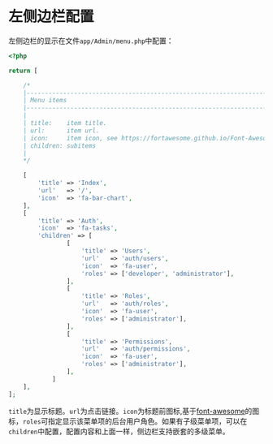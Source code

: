 # 左侧边栏配置

左侧边栏的显示在文件`app/Admin/menu.php`中配置：

```php
<?php

return [

    /*
    |--------------------------------------------------------------------------
    | Menu items
    |--------------------------------------------------------------------------
    |
    | title:    item title.
    | url:      item url.
    | icon:     item icon, see https://fortawesome.github.io/Font-Awesome/icons/
    | children: subitems
    |
    */

    [
        'title' => 'Index',
        'url'   => '/',
        'icon'  => 'fa-bar-chart',
    ],
    [
        'title' => 'Auth',
        'icon'  => 'fa-tasks',
        'children' => [
                [
                    'title' => 'Users',
                    'url'   => 'auth/users',
                    'icon'  => 'fa-user',
                    'roles' => ['developer', 'administrator'],
                ],
                [
                    'title' => 'Roles',
                    'url'   => 'auth/roles',
                    'icon'  => 'fa-user',
                    'roles' => ['administrator'],
                ],
                [
                    'title' => 'Permissions',
                    'url'   => 'auth/permissions',
                    'icon'  => 'fa-user',
                    'roles' => ['administrator'],
                ],
            ]
    ],
];

```
`title`为显示标题。`url`为点击链接。`icon`为标题前图标,基于[font-awesome](https://fortawesome.github.io/Font-Awesome/icons/)的图标，`roles`可指定显示该菜单项的后台用户角色。如果有子级菜单项，可以在`children`中配置，配置内容和上面一样，侧边栏支持嵌套的多级菜单。
